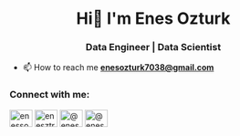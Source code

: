 <h1 align="center">Hi👋 I'm Enes Ozturk</h1>
<h3 align="center">Data Engineer | Data Scientist</h3>

- 📫 How to reach me **enesozturk7038@gmail.com**

<h3 align="left">Connect with me:</h3>
<p align="left">
<a href="https://linkedin.com/in/enessoztrk" target="blank"><img align="center" src="https://raw.githubusercontent.com/rahuldkjain/github-profile-readme-generator/master/src/images/icons/Social/linked-in-alt.svg" alt="enessoztrk" height="30" width="40" /></a>
<a href="https://kaggle.com/enesztrk" target="blank"><img align="center" src="https://raw.githubusercontent.com/rahuldkjain/github-profile-readme-generator/master/src/images/icons/Social/kaggle.svg" alt="enesztrk" height="30" width="40" /></a>
<a href="https://medium.com/@enessoztrk" target="blank"><img align="center" src="https://raw.githubusercontent.com/rahuldkjain/github-profile-readme-generator/master/src/images/icons/Social/medium.svg" alt="@enessoztrk" height="30" width="40" /></a>
<a href="https://www.youtube.com/channel/UCjI09eB-tJsrsW6ecXV706Q" target="blank"><img align="center" src="https://raw.githubusercontent.com/rahuldkjain/github-profile-readme-generator/master/src/images/icons/Social/youtube.svg" alt="@enessoztrk" height="30" width="40" /></a>
</p>
